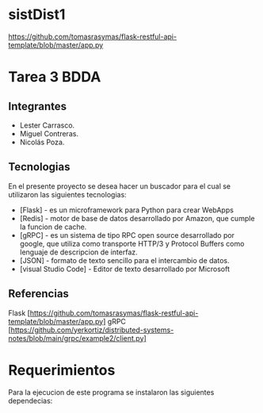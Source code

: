 # sistDist1

https://github.com/tomasrasymas/flask-restful-api-template/blob/master/app.py

# Tarea 3 BDDA

## Integrantes
- Lester Carrasco.
- Miguel Contreras.
- Nicolás Poza.

## Tecnologias 
En el presente proyecto se desea hacer un buscador para el cual se utilizaron las siguientes tecnologias: 

- [Flask] - es un microframework para Python para crear WebApps
- [Redis] - motor de base de datos desarrollado por Amazon, que cumple la funcion de cache.
- [gRPC] - es un sistema de tipo RPC open source desarrollado por google, que utiliza como transporte HTTP/3 y Protocol Buffers como lenguaje de descripcion de interfaz.
- [JSON] - formato de texto sencillo para el intercambio de datos. 
- [visual Studio Code] - Editor de texto desarrollado por Microsoft 

## Referencias
Flask [https://github.com/tomasrasymas/flask-restful-api-template/blob/master/app.py]
gRPC [https://github.com/yerkortiz/distributed-systems-notes/blob/main/grpc/example2/client.py]

# Requerimientos 
Para la ejecucion de este programa se instalaron las siguientes dependecias:

```sh

```
